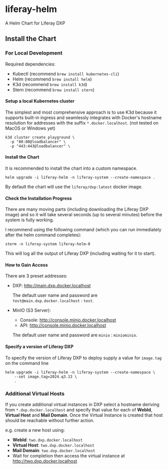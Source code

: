 # liferay-helm

A Helm Chart for Liferay DXP

## Install the Chart

### For Local Development

Required dependencies:

- Kubectl (recommend `brew install kubernetes-cli`)
- Helm (recommend `brew install helm`)
- K3d (recommend `brew install k3d`)
- Stern (recommend `brew install stern`)

#### Setup a local Kubernetes cluster

The simplest and most comprehensive approach is to use K3d because it supports built-in ingress and seamlessly integrates with Docker's hostname resolution for addresses with the suffix `*.docker.localhost`. (not tested on MacOS or Windows yet)

```shell
k3d cluster create playground \
  -p "80:80@loadbalancer" \
  -p "443:443@loadbalancer" \
```

#### Install the Chart

It is recommended to install the chart into a custom namespace.

```shell
helm upgrade -i liferay-helm -n liferay-system --create-namespace .
```

By default the chart will use the `liferay/dxp:latest` docker image.

#### Check the Installation Progress

There are many moving parts (including downloading the Liferay DXP image) and so it will take several seconds (up to several minutes) before the system is fully working.

I recommend using the following command (which you can run immediately after the helm command completes):

```shell
sterm -n liferay-system liferay-helm-0
```

This will log all the output of Liferay DXP (including waiting for it to start).

#### How to Gain Access

There are 3 preset addresses:

- DXP: http://main.dxp.docker.localhost

  The default user name and password are `test@main.dxp.docker.localhost` : `test`.

- MinIO (S3 Server):

  - Console: http://console.minio.docker.localhost
  - API: http://console.minio.docker.localhost

  The default user name and password are `minio` : `miniominio`.

#### Specify a version of Liferay DXP

To specify the version of Liferay DXP to deploy supply a value for `image.tag` on the command line

```shell
helm upgrade -i liferay-helm -n liferay-system --create-namespace \
	--set image.tag=2024.q3.13 \
	.
```

### Additional Virtual Hosts

If you create additional virtual instances in DXP select a hostname deriving from `*.dxp.docker.localhost` and specify that value for each of **WebId**, **Virtual Host** and **Mail Domain**. Once the Virtual Instance is created that host should be reachable without further action.

e.g. create a new host using:

- **WebId**: `two.dxp.docker.localhost`
- **Virtual Host**: `two.dxp.docker.localhost`
- **Mail Domain**: `two.dxp.docker.localhost`
- Wait for completion then access the virtual instance at http://two.dxp.docker.localhost
